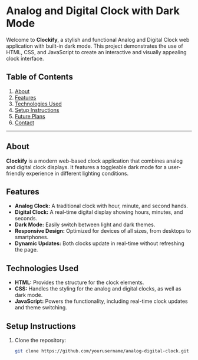 # Analog and Digital Clock with Dark Mode  

Welcome to **Clockify**, a stylish and functional Analog and Digital Clock web application with built-in dark mode. This project demonstrates the use of HTML, CSS, and JavaScript to create an interactive and visually appealing clock interface.  

## Table of Contents  
1. [About](#about)  
2. [Features](#features)  
3. [Technologies Used](#technologies-used)  
4. [Setup Instructions](#setup-instructions)  
5. [Future Plans](#future-plans)  
6. [Contact](#contact)  

---

## About  

**Clockify** is a modern web-based clock application that combines analog and digital clock displays. It features a toggleable dark mode for a user-friendly experience in different lighting conditions.  

## Features  

- **Analog Clock:** A traditional clock with hour, minute, and second hands.  
- **Digital Clock:** A real-time digital display showing hours, minutes, and seconds.  
- **Dark Mode:** Easily switch between light and dark themes.  
- **Responsive Design:** Optimized for devices of all sizes, from desktops to smartphones.  
- **Dynamic Updates:** Both clocks update in real-time without refreshing the page.  

## Technologies Used  

- **HTML:** Provides the structure for the clock elements.  
- **CSS:** Handles the styling for the analog and digital clocks, as well as dark mode.  
- **JavaScript:** Powers the functionality, including real-time clock updates and theme switching.  

## Setup Instructions  

1. Clone the repository:  
   ```bash  
   git clone https://github.com/yourusername/analog-digital-clock.git  

